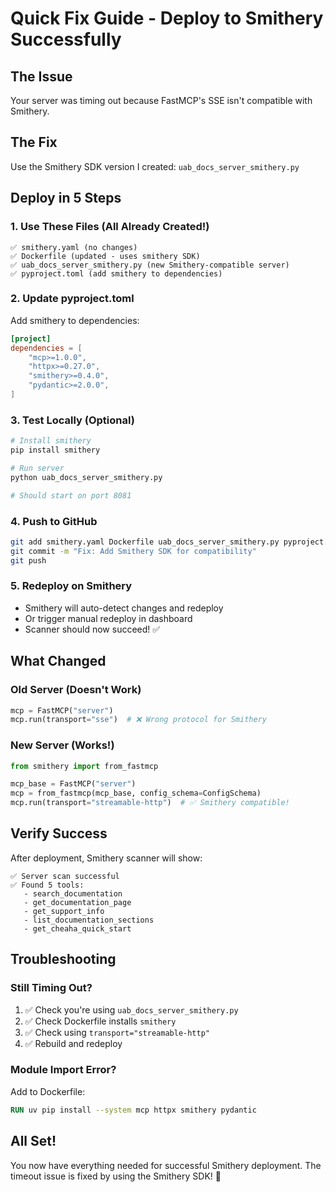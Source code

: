 # Quick Fix Guide - Deploy to Smithery Successfully

## The Issue

Your server was timing out because FastMCP's SSE isn't compatible with Smithery. 

## The Fix

Use the Smithery SDK version I created: `uab_docs_server_smithery.py`

## Deploy in 5 Steps

### 1. Use These Files (All Already Created!)

```
✅ smithery.yaml (no changes)
✅ Dockerfile (updated - uses smithery SDK)
✅ uab_docs_server_smithery.py (new Smithery-compatible server)
✅ pyproject.toml (add smithery to dependencies)
```

### 2. Update pyproject.toml

Add smithery to dependencies:

```toml
[project]
dependencies = [
    "mcp>=1.0.0",
    "httpx>=0.27.0",
    "smithery>=0.4.0",
    "pydantic>=2.0.0",
]
```

### 3. Test Locally (Optional)

```bash
# Install smithery
pip install smithery

# Run server
python uab_docs_server_smithery.py

# Should start on port 8081
```

### 4. Push to GitHub

```bash
git add smithery.yaml Dockerfile uab_docs_server_smithery.py pyproject.toml
git commit -m "Fix: Add Smithery SDK for compatibility"
git push
```

### 5. Redeploy on Smithery

- Smithery will auto-detect changes and redeploy
- Or trigger manual redeploy in dashboard
- Scanner should now succeed! ✅

## What Changed

### Old Server (Doesn't Work)
```python
mcp = FastMCP("server")
mcp.run(transport="sse")  # ❌ Wrong protocol for Smithery
```

### New Server (Works!)
```python
from smithery import from_fastmcp

mcp_base = FastMCP("server")
mcp = from_fastmcp(mcp_base, config_schema=ConfigSchema)
mcp.run(transport="streamable-http")  # ✅ Smithery compatible!
```

## Verify Success

After deployment, Smithery scanner will show:

```
✅ Server scan successful
✅ Found 5 tools:
   - search_documentation
   - get_documentation_page
   - get_support_info
   - list_documentation_sections
   - get_cheaha_quick_start
```

## Troubleshooting

### Still Timing Out?

1. ✅ Check you're using `uab_docs_server_smithery.py`
2. ✅ Check Dockerfile installs `smithery`
3. ✅ Check using `transport="streamable-http"`
4. ✅ Rebuild and redeploy

### Module Import Error?

Add to Dockerfile:
```dockerfile
RUN uv pip install --system mcp httpx smithery pydantic
```

## All Set!

You now have everything needed for successful Smithery deployment. The timeout issue is fixed by using the Smithery SDK! 🚀
